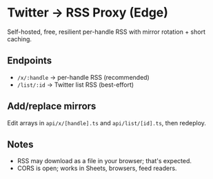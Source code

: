 # Twitter → RSS Proxy (Edge)

Self-hosted, free, resilient per-handle RSS with mirror rotation + short caching.

## Endpoints
- `/x/:handle` → per-handle RSS (recommended)
- `/list/:id`  → Twitter list RSS (best-effort)

## Add/replace mirrors
Edit arrays in `api/x/[handle].ts` and `api/list/[id].ts`, then redeploy.

## Notes
- RSS may download as a file in your browser; that's expected.
- CORS is open; works in Sheets, browsers, feed readers.
